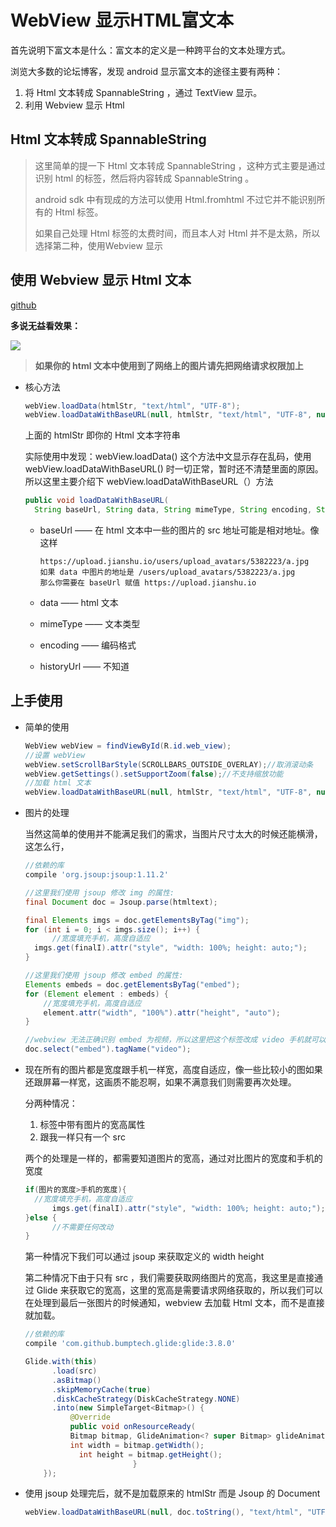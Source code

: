 # WebView 显示HTML富文本

首先说明下富文本是什么：富文本的定义是一种跨平台的文本处理方式。

浏览大多数的论坛博客，发现 android 显示富文本的途径主要有两种：

1. 将 Html 文本转成 SpannableString ，通过 TextView 显示。
2. 利用 Webview 显示 Html

## Html 文本转成 SpannableString 

> 这里简单的提一下 Html 文本转成 SpannableString ，这种方式主要是通过识别 html 的标签，然后将内容转成 SpannableString 。
>
> android sdk 中有现成的方法可以使用 Html.fromhtml 不过它并不能识别所有的 Html 标签。
>
> 如果自己处理 Html 标签的太费时间，而且本人对 Html 并不是太熟，所以选择第二种，使用Webview 显示

## 使用 Webview 显示 Html 文本

[github](https://github.com/Mrqinlei/HtmlRichDemo)

**多说无益看效果：**

 ![](https://ws2.sinaimg.cn/large/006tNc79gy1fn5v0dzznvj30ck0qswfb.jpg)

> **如果你的 html 文本中使用到了网络上的图片请先把网络请求权限加上**

- 核心方法

  ```Java
  webView.loadData(htmlStr, "text/html", "UTF-8");
  webView.loadDataWithBaseURL(null, htmlStr, "text/html", "UTF-8", null);
  ```

  上面的 htmlStr 即你的 Html 文本字符串

  实际使用中发现：webView.loadData() 这个方法中文显示存在乱码，使用webView.loadDataWithBaseURL() 时一切正常，暂时还不清楚里面的原因。所以这里主要介绍下 webView.loadDataWithBaseURL（）方法

  ```Java
  public void loadDataWithBaseURL(
    String baseUrl, String data, String mimeType, String encoding, String historyUrl)
  ```

  - baseUrl —— 在 html 文本中一些的图片的 src 地址可能是相对地址。像这样 

    ```
    https://upload.jianshu.io/users/upload_avatars/5382223/a.jpg
    如果 data 中图片的地址是 /users/upload_avatars/5382223/a.jpg
    那么你需要在 baseUrl 赋值 https://upload.jianshu.io
    ```

  - data —— html 文本

  - mimeType —— 文本类型

  - encoding —— 编码格式

  - historyUrl —— 不知道

## 上手使用

- 简单的使用

  ```java
  WebView webView = findViewById(R.id.web_view);
  //设置 webView
  webView.setScrollBarStyle(SCROLLBARS_OUTSIDE_OVERLAY);//取消滚动条
  webView.getSettings().setSupportZoom(false);//不支持缩放功能
  //加载 html 文本
  webView.loadDataWithBaseURL(null, htmlStr, "text/html", "UTF-8", null);
  ```

- 图片的处理

  当然这简单的使用并不能满足我们的需求，当图片尺寸太大的时候还能横滑，这怎么行，

  ```groovy
  //依赖的库
  compile 'org.jsoup:jsoup:1.11.2'
  ```

  ```Java
  //这里我们使用 jsoup 修改 img 的属性:
  final Document doc = Jsoup.parse(htmltext);

  final Elements imgs = doc.getElementsByTag("img");
  for (int i = 0; i < imgs.size(); i++) {
     	//宽度填充手机，高度自适应
  	imgs.get(finalI).attr("style", "width: 100%; height: auto;");
  }
  ```

  ```Java
  //这里我们使用 jsoup 修改 embed 的属性:
  Elements embeds = doc.getElementsByTag("embed");
  for (Element element : embeds) {
      //宽度填充手机，高度自适应
      element.attr("width", "100%").attr("height", "auto");
  }

  //webview 无法正确识别 embed 为视频，所以这里把这个标签改成 video 手机就可以识别了
  doc.select("embed").tagName("video");
  ```

- 现在所有的图片都是宽度跟手机一样宽，高度自适应，像一些比较小的图如果还跟屏幕一样宽，这画质不能忍啊，如果不满意我们则需要再次处理。

  分两种情况：

  1. 标签中带有图片的宽高属性
  2. 跟我一样只有一个 src 

  两个的处理是一样的，都需要知道图片的宽高，通过对比图片的宽度和手机的宽度

  ```java
  if(图片的宽度>手机的宽度){
  	//宽度填充手机，高度自适应
    	imgs.get(finalI).attr("style", "width: 100%; height: auto;");
  }else {
    	//不需要任何改动
  }
  ```

  第一种情况下我们可以通过 jsoup 来获取定义的 width height 

  第二种情况下由于只有 src ，我们需要获取网络图片的宽高，我这里是直接通过 Glide 来获取它的宽高，这里的宽高是需要请求网络获取的，所以我们可以在处理到最后一张图片的时候通知，webview 去加载 Html 文本，而不是直接就加载。

  ```groovy
  //依赖的库
  compile 'com.github.bumptech.glide:glide:3.8.0'
  ```

  ```Java
  Glide.with(this)
     	.load(src)
     	.asBitmap()
     	.skipMemoryCache(true)
     	.diskCacheStrategy(DiskCacheStrategy.NONE)
     	.into(new SimpleTarget<Bitmap>() {
     		@Override
     		public void onResourceReady(
            Bitmap bitmap, GlideAnimation<? super Bitmap> glideAnimation) {
          	int width = bitmap.getWidth();
              int height = bitmap.getHeight();
                          }
      });
  ```

   

- 使用 jsoup 处理完后，就不是加载原来的 htmlStr 而是 Jsoup 的 Document

  ```Java
  webView.loadDataWithBaseURL(null, doc.toString(), "text/html", "UTF-8", null);
  ```